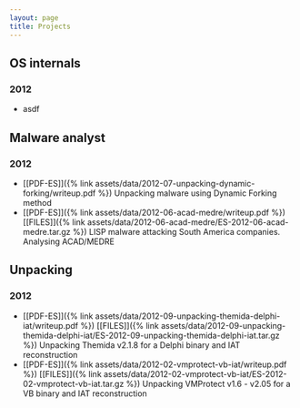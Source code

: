 ```yaml
---
layout: page
title: Projects
---
```





## OS internals
### 2012
* asdf

## Malware analyst
### 2012
* [[PDF-ES]]({% link assets/data/2012-07-unpacking-dynamic-forking/writeup.pdf %}) Unpacking malware using Dynamic Forking method
* [[PDF-ES]]({% link assets/data/2012-06-acad-medre/writeup.pdf %}) [[FILES]]({% link assets/data/2012-06-acad-medre/ES-2012-06-acad-medre.tar.gz %}) LISP malware attacking South America companies. Analysing ACAD/MEDRE

## Unpacking
### 2012
* [[PDF-ES]]({% link assets/data/2012-09-unpacking-themida-delphi-iat/writeup.pdf %}) [[FILES]]({% link assets/data/2012-09-unpacking-themida-delphi-iat/ES-2012-09-unpacking-themida-delphi-iat.tar.gz %}) Unpacking Themida v2.1.8 for a Delphi binary and IAT reconstruction
* [[PDF-ES]]({% link assets/data/2012-02-vmprotect-vb-iat/writeup.pdf %}) [[FILES]]({% link assets/data/2012-02-vmprotect-vb-iat/ES-2012-02-vmprotect-vb-iat.tar.gz %}) Unpacking VMProtect v1.6 - v2.05 for a VB binary and IAT reconstruction

